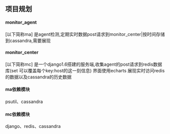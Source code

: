 ## 项目规划

#### monitor_agent
[以下简称ma]
是agent检测,定期实时数据post请求到monitor_center|按时间存储到cassandra,需要展现
#### monitor_center
[以下简称mc]
是一个django1.6搭建的服务端,收集agent的post请求到redis数据库(set 可以覆盖每个key:host的这一刻信息)
界面使用echarts 展现实时访问redis的数据以及cassandra的历史数据

#### ma依赖模块
psutil、cassandra

#### mc依赖模块
django、redis、cassandra
